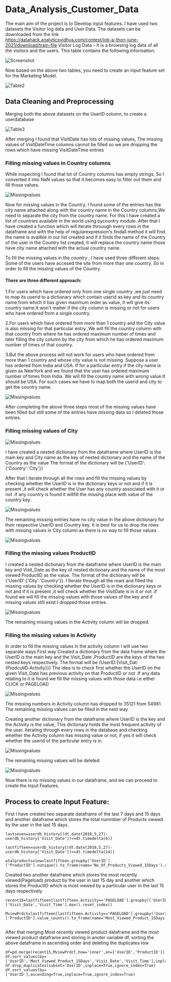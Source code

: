 # Data_Analysis_Customer_Data
The main aim of the project is to Develop input features. I have used two datasets the Visitor log data and User Data. The datasets can be downloaded from the link https://datahack.analyticsvidhya.com/contest/job-a-thon-june-2021/download/train-file
Visitor Log Data – It is a browsing log data of all the visitors and the users. This table contains the following information:



![Screenshot](Table1.png)

Now based on the above two tables, you need to create an input feature set for the Marketing Model.

![Table2](Table2.png)

## Data Cleaning and Preprocessing
Merging both the above datasets on the UserID column, to create a userdatabase  

![Table3](Table3.png)

After merging I found that VisitDate has lots of missing values, The missing values of VisitDateTime columns cannot be filled so we are dropping the rows which have missing VisitDateTime entries

### Filling missing values in Country columns
While inspecting I found that lot of Country columns has empty strings, So I converted it into NaN values so that it becomes easy to filter out them and fill those values.

![Missingvalues](Miss1.png)


Now for missing values in the Country, I found some of the entries has the city name attached along with the country name in the Country columns,We need to separate the city from the country name. For this I have created a list of countries available in the world using pycountry module. After that I have created a function which will iterate throuugh every rows in the dataframe and with the help of regularexpression's findall method it will find the name is availble in our list created and if it finds  the name of the Country of the user in the Country list created, It will replace the country name those have city name attached with the actual country name. 

To fill the missing values in the country , I have used three different steps:
Some of the users have accesed the site from more than one country. So in order to fill the missing values of the Country.

#### There are three different approach:

1.For users which have ordered only from one single country ,we just need to map its userid to a dictionary which contain userid as key and its country name from which it has given maximum order as  value, It will give its country name.It won't matter if the city column is missing or not for users who have ordered from a single country.


2.For users which have ordered from more than 1 country and the City value is also missing for that particular entry ,We will fill the country column with that country from where he has ordered maximum number of times and later filling the city column by the city from which he has ordered maximum number of times of that country.

3.But the above process will not work for users who have ordered from more than 1 country and whose city value is not missing .Suppose a user has ordered from India and USA. If for a particular entry if the city name is given as NewYork and we found that the user has ordered maximum number of times from India. We will fill the country name with wrong value.It should be USA. For such cases we have to map both the userid and  city to get the country name.


![Missingvalues](Miss2.png)

After completing the above three steps most of the missing values have been filled but still some of the entries have missing data so I deleted those entries.


### Filling missing values of City

![Missingvalues](Miss3.png)

I have created a nested dictionary from the  dataframe where UserID is the main key and City name as the key of nested dictionary and the name of the Country as the value
The format of the dictionary will be   {'UserID':{'Country':'City'}}

After that I iterate through all the rows and fill the missing values by checking whether the UserID is in the dictionary keys or not and if it is present ,it will check whether the User has any country associated with it or not .if any country is found it willfill the missing place with value of the country key.

![Missingvalues](Miss4.png)

The remaining missing entries have no city value in the above dictionary for their respective UserID and Country key. It is best for us to drop the rows with missing values in City column as there is no way to fill those values .

![Missingvalues](Miss5.png)



### Filling the missing values ProductID

I created a nested dictionary from the dataframe where UserID is the main key and Visit_Date  as the key of nested dictionary and the name of the most viewed ProductID as the value. The format of the dictionary will be {'UserID':{'City':'Country'}}.
I Iterate through all the rows and filled the missing values by checking whether the UserID is in the dictionary keys or not and if it is present ,it will check whether the VisitDate is in it or not .if found we will fill the missing values with those  values of the key  and if missing values still exist I dropped those entries.

![Missingvalues](Miss6.png)

The remaining missing values in the Activity column will be dropped.

### Filling the missing values in Activity

In order to fill the missing values in the activity column I will use two separate ways
First way
Created a dictionary from the data frame where the UserID is the main key and the Visit_Date ,ProductID are the keys of the two  nested keys respectively. The format will be {UserID:{Visit_Dat:{ProdcutID:Activity}}}
The idea is to check first whether the UserID on the given Visit_Date has previous activity on  that ProductID or not .If any data relating to it is found we fill the missing values with those data i.e either CLICK or PAGELOAD

![Missingvalues](Miss7.png)

The missing numbers in Activity column has dropped to 35121 from 54981. The remaining missing values can be filled in the next way

Creating another dictionary from the dataframe where UserID is the key and the Activity is the value, This dictionary holds the most frequent activity of the user. Iterating through every rows in the database and checking whether the Activity column has  missing value or not, if yes it will check whether the userid of the particular entry is in.

![Missingvalues](Miss8.png)

The remaining missing values will be deleted


 ![Missingvalues](Miss9.png)

Now there is no missing values in our dataframe, and we can proceed to create the Input Features.

## Process to create Input Feature:

First I have created two separate dataframe of the last 7 days and 15 days and another dataframe which stores the total nummber of Products viewed by the user in the last 15 days.
```
lastseven=userdb_history[(dt.date(2018,5,27)-userdb_history['Visit_Date'])<=dt.timedelta(6)]

lastfifteen=userdb_history[(dt.date(2018,5,27)-userdb_history['Visit_Date'])<=dt.timedelta(14)]

otalproductsview=lastfifteen.groupby('UserID')['ProductID'].nunique().to_frame(name='No_Of_Products_Viewed_15Days').reset_index()
```

Created  two another dataframe which stores the most recently  viewed(Pageload) product by the user in last 15 day  and another which stores the ProductID which is most viewed by a particular user in the last 15 days respectively
```
recent15=lastfifteen[lastfifteen.Activity=='PAGELOAD'].groupby(['UserID','ProductID'])['Visit_Date','Visit_Time'].max().reset_index()

MviewPrdct=lastfifteen[lastfifteen.Activity=='PAGELOAD'].groupby('UserID')['ProductID'].value_counts().to_frame(name='Most_Viewed_Product_15Days').reset_index()
                                                                                       
```
After that merging Most recently viewed product dataframe and the most viewed product dataframe and storing in anoter variable df, sorting the above dataframe in ascending order and deleting the duplicates row

```
df=pd.merge(recent15,MviewPrdct,how='inner',on=['UserID','ProductID'])
df.sort_values(by=['UserID','Most_Viewed_Product_15Days','Visit_Date','Visit_Time'],inplace=True,ascending=False)
df.drop_duplicates(subset='UserID',inplace=True,ignore_index=True)
df.sort_values(by=['UserID'],ascending=True,inplace=True,ignore_index=True)

```

